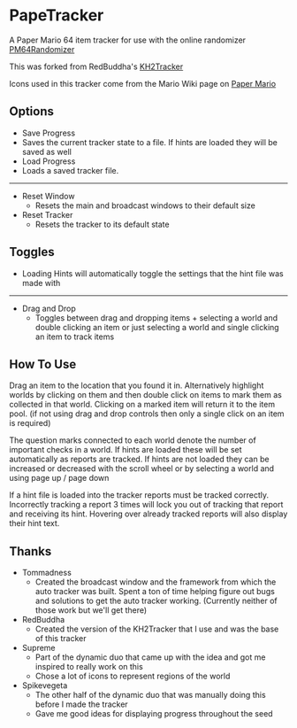 # PapeTracker
A Paper Mario 64 item tracker for use with the online randomizer [PM64Randomizer](https://pm64randomizer.com)

This was forked from RedBuddha's [KH2Tracker](https://github.com/Red-Buddha/KH2Tracker)

Icons used in this tracker come from the Mario Wiki page on [Paper Mario](https://www.mariowiki.com/Paper_Mario)


## Options
* Save Progress
 * Saves the current tracker state to a file. If hints are loaded they will be saved as well
* Load Progress
 * Loads a saved tracker file.
  
***
  
* Reset Window
  * Resets the main and broadcast windows to their default size
* Reset Tracker
  * Resets the tracker to its default state 
  
## Toggles
  * Loading Hints will automatically toggle the settings that the hint file was made with
  
***

* Drag and Drop
  * Toggles between drag and dropping items + selecting a world and double clicking an item or just selecting a world and single clicking an item to track items
  
## How To Use

Drag an item to the location that you found it in. Alternatively highlight worlds by clicking on them and then double click on items to mark them as collected in that world. Clicking on a marked item will return it to the item pool. (if not using drag and drop controls then only a single click on an item is required)

The question marks connected to each world denote the number of important checks in a world. If hints are loaded these will be set automatically as reports are tracked. If hints are not loaded they can be increased or decreased with the scroll wheel or by selecting a world and using page up / page down

If a hint file is loaded into the tracker reports must be tracked correctly. Incorrectly tracking a report 3 times will lock you out of tracking that report and receiving its hint. Hovering over already tracked reports will also display their hint text.

## Thanks

* Tommadness
  * Created the broadcast window and the framework from which the auto tracker was built. Spent a ton of time helping figure out bugs and solutions to get the auto tracker working. (Currently neither of those work but we'll get there)
* RedBuddha
  * Created the version of the KH2Tracker that I use and was the base of this tracker
* Supreme
  * Part of the dynamic duo that came up with the idea and got me inspired to really work on this
  * Chose a lot of icons to represent regions of the world
* Spikevegeta
  * The other half of the dynamic duo that was manually doing this before I made the tracker
  * Gave me good ideas for displaying progress throughout the seed
